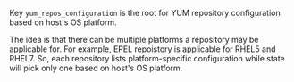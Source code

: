 
Key `yum_repos_configuration` is the root for YUM repository configuration
based on host's OS platform.

The idea is that there can be multiple platforms a repository may
be applicable for. For example, EPEL repoistory is applicable for
RHEL5 and RHEL7. So, each repository lists platform-specific configuration
while state will pick only one based on host's OS platform.

